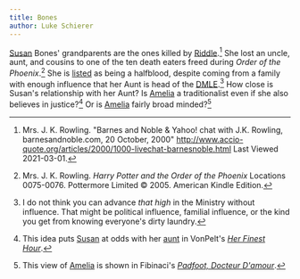 ```yaml
---
title: Bones
author: Luke Schierer
---
```


[Susan] Bones' grandparents are the ones killed by
[Riddle].[^210301-1] She lost an uncle, aunt, and
cousins to one of the ten death eaters freed during _Order of the
Phoenix_.[^210519-10] She is [listed][ClassLists] as being a halfblood,
despite coming from a family with enough influence that her Aunt is head of the
[DMLE][Culture].[^210701-1] How close is Susan's relationship with her Aunt?
Is [Amelia][] a traditionalist even if she also believes in justice?[^210701-2]
Or is [Amelia][] fairly broad minded?[^210701-3]

[Susan]: susan/
[Riddle]: <Riddle/Tom Marvolo/>
[Amelia]: amelia_susan/
[ClassLists]: /Harrypedia/Hogwarts/class_lists/
[Culture]: ../culture/

[^210701-3]: 
    This view of [Amelia] is shown in Fibinaci's _[Padfoot, Docteur
    D'amour](https://www.fanfiction.net/s/4510080)_.

[^210701-2]: 
    This idea puts [Susan] at odds with her [aunt][Amelia] in VonPelt's _[Her
    Finest Hour](https://www.fanfiction.net/s/13654352/1/Her-Finest-Hour)_.

[^210701-1]: 
    I do not think you can advance _that high_ in the Ministry without
    influence. That might be political influence, familial influence, or the
    kind you get from knowing everyone's dirty laundry.

[^210519-10]: 
    Mrs. J. K. Rowling. _Harry Potter and the Order of the Phoenix_
    Locations 0075-0076. Pottermore Limited © 2005. American Kindle Edition.

[^210301-1]: Mrs. J. K. Rowling. "Barnes and Noble & Yahoo! chat with J.K. Rowling, barnesandnoble.com, 20 October, 2000" http://www.accio-quote.org/articles/2000/1000-livechat-barnesnoble.html Last Viewed 2021-03-01.
